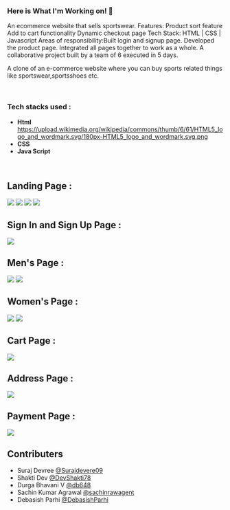 ### Here is What I'm Working on! 👋

An ecommerce website that sells sportswear. Features: Product sort feature Add to cart functionality Dynamic checkout page  Tech Stack: HTML | CSS | 
Javascript  Areas of responsibility:Built login and signup page. Developed the product page. Integrated all pages together to work as a whole. 
A collaborative project built by a team of 6 executed in 5 days.

A clone of an e-commerce website where you can buy sports related things like sportswear,sportsshoes etc.

​
### Tech stacks used :

*  **Html** 
   https://upload.wikimedia.org/wikipedia/commons/thumb/6/61/HTML5_logo_and_wordmark.svg/180px-HTML5_logo_and_wordmark.svg.png 
*  **CSS** 
*  **Java Script** 

​

## Landing Page :

<img src="https://i.imgur.com/VRi6EBF.png">
<img src="https://i.imgur.com/dj1xpXZ.png">
<img src="https://i.imgur.com/WzjQZrg.png">
<img src="https://i.imgur.com/UIn6vCo.png">

## Sign In and Sign Up Page :

<img src="https://i.imgur.com/bR49I8r.png">

## Men's Page :

<img src="https://i.imgur.com/70aK4IQ.png">
<img src="https://i.imgur.com/V1lPjsk.png">

## Women's Page :

<img src="https://i.imgur.com/93DQhYl.png">
<img src="https://i.imgur.com/7jmZkhK.png">


## Cart Page :

<img src="https://i.imgur.com/cyLtMh9.png">


## Address Page :

<img src="https://i.imgur.com/yMRMzdJ.png">


## Payment Page :

<img src="https://i.imgur.com/73fnURC.png">

## Contributers

- Suraj Devree <a href="https://github.com/Surajdevere09">@Surajdevere09</a>
- Shakti Dev <a href="https://github.com/DevShakti78">@DevShakti78</a>
- Durga Bhavani V <a href="https://github.com/db648">@db648</a>
- Sachin Kumar Agrawal <a href="https://github.com/sachinrawagent">@sachinrawagent</a>
- Debasish Parhi <a href="https://github.com/DebasishParhi">@DebasishParhi</a>
